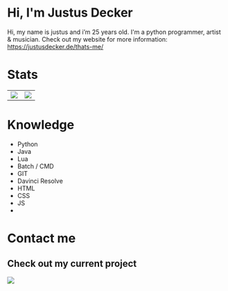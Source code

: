 # Hi, I'm Justus Decker
Hi, my name is justus and i’m 25 years old. I'm a python programmer, artist & musician.
Check out my website for more information: https://justusdecker.de/thats-me/
# Stats

<table >
    <td style="border: none;">
        <img src="https://github-readme-stats.vercel.app/api?username=justusdecker&show_icons=true&theme=gotham">
    </td>
    <td style="border: none;">
        <img src="https://github-readme-stats.vercel.app/api/top-langs/?username=justusdecker&langs_count=15&theme=gotham&layout=compact">
    </td>
</table>



# Knowledge

- Python
- Java
- Lua
- Batch / CMD
- GIT
- Davinci Resolve
- HTML
- CSS
- JS
- 


# Contact me

## Check out my current project
<img src="https://github-readme-stats.vercel.app/api/pin/?username=justusdecker&repo=pygame-engine&theme=gotham">

